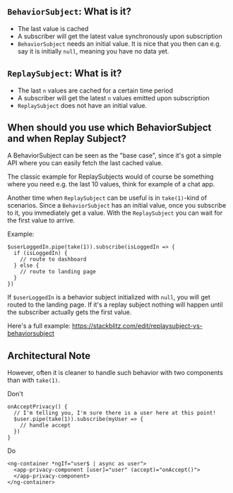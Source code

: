 ## `BehaviorSubject`: What is it?

- The last value is cached
- A subscriber will get the latest value synchronously upon subscription
- `BehaviorSubject` needs an initial value. It is nice that you then can e.g. say it is initially `null`, meaning you have no data yet.

## `ReplaySubject`: What is it?

- The last `n` values are cached for a certain time period
- A subscriber will get the latest `n` values emitted upon subscription
- `ReplaySubject` does not have an initial value.

## When should you use which BehaviorSubject and when Replay Subject?

A BehaviorSubject can be seen as the "base case", since it's got a simple API where you can easily fetch the last cached value.

The classic example for ReplaySubjects would of course be something where you need e.g. the last 10 values, think for example of a chat app.

Another time when `ReplaySubject` can be useful is in `take(1)`-kind of scenarios. Since a `BehaviorSubject` has an initial value, once you subscribe to it, you immediately get a value. With the `ReplaySubject` you can wait for the first value to arrive.

Example:

```
$userLoggedIn.pipe(take(1)).subscribe(isLoggedIn => {
  if (isLoggedIn) {
    // route to dashboard
  } else {
    // route to landing page
  }
})
```

If `$userLoggedIn` is a behavior subject initialized with `null`, you will get routed to the landing page. If it's a replay subject nothing will happen until the subscriber actually gets the first value.

Here's a full example: https://stackblitz.com/edit/replaysubject-vs-behaviorsubject

## Architectural Note
However, often it is cleaner to handle such behavior with two components than with `take(1)`.

Don't
```
onAcceptPrivacy() {
  // I'm telling you, I'm sure there is a user here at this point!
  $user.pipe(take(1)).subscribe(myUser => {
    // handle accept
  })
}
```

Do
```
<ng-container *ngIf="user$ | async as user">
  <app-privacy-component [user]="user" (accept)="onAccept()">
  </app-privacy-component>
</ng-container>
```

